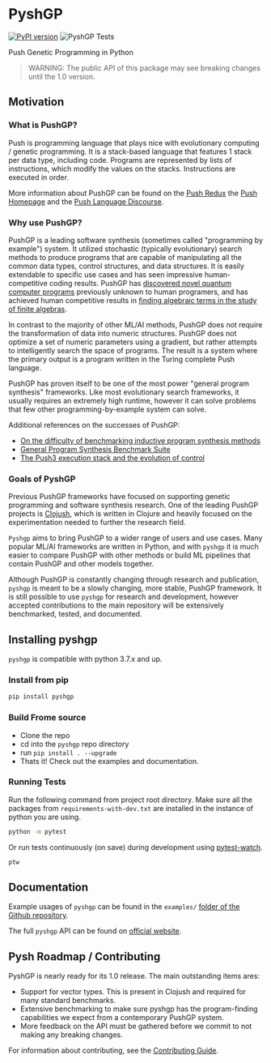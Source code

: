 # PyshGP

[![PyPI version](https://badge.fury.io/py/pyshgp.svg)](https://badge.fury.io/py/pyshgp)
![PyshGP Tests](https://github.com/erp12/pyshgp/workflows/PyshGP%20Tests/badge.svg)

Push Genetic Programming in Python

> WARNING: The public API of this package may see breaking changes until the 1.0 version. 

## Motivation

### What is PushGP?

Push is programming language that plays nice with evolutionary computing / genetic programming. It is a stack-based language that features 1 stack per data type, including code. Programs are represented by lists of instructions, which modify the values on the stacks. Instructions are executed in order.

More information about PushGP can be found on the [Push Redux](https://erp12.github.io/push-redux/) the [Push Homepage](http://faculty.hampshire.edu/lspector/push.html) and the [Push Language Discourse](https://Push-language.hampshire.edu).

### Why use PushGP?

PushGP is a leading software synthesis (sometimes called "programming by example") system. It utilized stochastic (typically evolutionary) search methods to produce programs that are capable of manipulating all the common data types, control structures, and data structures. It is easily extendable to specific use cases and has seen impressive human-competitive coding results. PushGP has [discovered novel quantum computer programs](http://faculty.hampshire.edu/lspector/aqcp/) previously unknown to human programers, and has achieved human competitive results in [finding algebraic terms in the study of finite algebras](http://www.cs.bham.ac.uk/~wbl/biblio/gecco2008/docs/p1291.pdf).

In contrast to the majority of other ML/AI methods, PushGP does not require the transformation of data into numeric structures. PushGP does not optimize a set of numeric parameters using a gradient, but rather attempts to intelligently search the space of programs. The result is a system where the primary output is a program written in the Turing complete Push language.

PushGP has proven itself to be one of the most power "general program synthesis" frameworks. Like most evolutionary search frameworks, it usually requires an extremely high runtime, however it can solve problems that few other programming-by-example system can solve.

Additional references on the successes of PushGP:

- [On the difficulty of benchmarking inductive program synthesis methods](https://dl.acm.org/citation.cfm?id=3082533)
- [General Program Synthesis Benchmark Suite](https://dl.acm.org/citation.cfm?id=2754769)
- [The Push3 execution stack and the evolution of control](https://dl.acm.org/citation.cfm?id=1068292)

### Goals of PyshGP

Previous PushGP frameworks have focused on supporting genetic programming and software synthesis research. One of the leading PushGP projects is [Clojush](https://github.com/lspector/Clojush), which is written in Clojure and heavily focused on the experimentation needed to further the research field.

`Pyshgp` aims to bring PushGP to a wider range of users and use cases. Many popular ML/AI frameworks are written in Python, and with `pyshgp` it is much easier to compare PushGP with other methods or build ML pipelines that contain PushGP and other models together.

Although PushGP is constantly changing through research and publication, `pyshgp` is meant to be a slowly changing, more stable, PushGP framework. It is still possible to use `pyshgp` for research and development, however accepted contributions to the main repository will be extensively benchmarked, tested, and documented.

##  Installing pyshgp

`pyshgp` is compatible with python 3.7.x and up.

### Install from pip

```sh
pip install pyshgp
```

### Build Frome source

- Clone the repo
- cd into the `pyshgp` repo directory
- run `pip install . --upgrade`
- Thats it! Check out the examples and documentation.

### Running Tests

Run the following command from project root directory. Make sure all the packages from `requirements-with-dev.txt` are installed in the instance of python you are using.

```sh
python -m pytest
```

Or run tests continuously (on save) during development using [pytest-watch](https://github.com/joeyespo/pytest-watch).

```sh
ptw 
``` 

## Documentation

Example usages of `pyshgp` can be found in the `examples/` [folder of the Github repository](https://github.com/erp12/pyshgp/tree/master/examples).

The full `pyshgp` API can be found on [official website](http://erp12.github.io/pyshgp).

## Pysh Roadmap / Contributing

PyshGP is nearly ready for its 1.0 release. The main outstanding items ares:

- Support for vector types. This is present in Clojush and required for many standard benchmarks.
- Extensive benchmarking to make sure pyshgp has the program-finding capabilities we expect from a contemporary PushGP system.
- More feedback on the API must be gathered before we commit to not making any breaking changes.

For information about contributing, see the [Contributing Guide](http://erp12.github.io/pyshgp/html/contributing.html).

